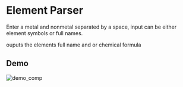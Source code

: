 # Element Parser
Enter a metal and nonmetal separated by a space,
input can be either element symbols or full names.

ouputs the elements full name and or chemical formula

## Demo

![demo_comp](https://user-images.githubusercontent.com/49791407/185814913-408fe425-a03a-4c22-b082-2e0eff33cf62.gif)
